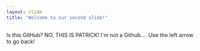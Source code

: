 ```yaml
---
layout: slide
title: "Welcome to our second slide!"
---
```

Is this GitHub? NO, THIS IS PATRICK! I'm not a Github....
Use the left arrow to go back!
